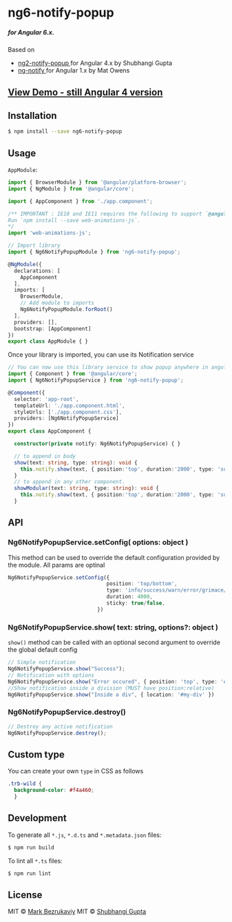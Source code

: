 # ng6-notify-popup
##### for Angular 6.x.
Based on
- [ ng2-notify-popup ](https://github.com/shubhi1407/ng2-notify-popup) for Angular 4.x by Shubhangi Gupta
- [ ng-notify ](https://matowens.github.io/ng-notify/) for Angular 1.x by Mat Owens

## [ View Demo - still Angular 4 version ](https://shubhi1407.github.io/ng2-notify-popup/)

## Installation

```bash
$ npm install --save ng6-notify-popup
```
## Usage
`AppModule`:
```typescript
import { BrowserModule } from '@angular/platform-browser';
import { NgModule } from '@angular/core';

import { AppComponent } from './app.component';

/** IMPORTANT : IE10 and IE11 requires the following to support `@angular/animation` (which is used by this module).
Run `npm install --save web-animations-js`.
*/
import 'web-animations-js';  

// Import library
import { Ng6NotifyPopupModule } from 'ng6-notify-popup';

@NgModule({
  declarations: [
    AppComponent
  ],
  imports: [
    BrowserModule,
    // Add module to imports
    Ng6NotifyPopupModule.forRoot()
  ],
  providers: [],
  bootstrap: [AppComponent]
})
export class AppModule { }
```

Once your library is imported, you can use its Notification service

```typescript
// You can now use this library service to show popup anywhere in angular app
import { Component } from '@angular/core';
import { Ng6NotifyPopupService } from 'ng6-notify-popup';

@Component({
  selector: 'app-root',
  templateUrl: './app.component.html',
  styleUrls: ['./app.component.css'],
  providers: [Ng6NotifyPopupService]
})
export class AppComponent {

  constructor(private notify: Ng6NotifyPopupService) { }

  // to append in body
  show(text: string, type: string): void {
    this.notify.show(text, { position:'top', duration:'2000', type: 'success' });
  }
  // to append in any other component.
  showModular(text: string, type: string): void {
    this.notify.show(text, { position:'top', duration:'2000', type: 'success', location: '#modular' });
  }

```
## API
### Ng6NotifyPopupService.setConfig( options: object )
This method can be used to override the default configuration provided by the module. All params are optinal
```typescript
Ng6NotifyPopupService.setConfig({
                                position: 'top/bottom',
                                type: 'info/success/warn/error/grimace/default',
                                duration: 4000,
                                sticky: true/false,
                             })
```
### Ng6NotifyPopupService.show( text: string, options?: object )
`show()` method can be called with an optional second argument to override the global default config
```typescript
// Simple notification
Ng6NotifyPopupService.show("Success");
// Notification with options
Ng6NotifyPopupService.show("Error occured", { position: 'top', type: 'error' })
//Show notification inside a division (MUST have position:relative)
Ng6NotifyPopupService.show("Inside a div", { location: '#my-div' })
```
### Ng6NotifyPopupService.destroy()
```typescript
// Destroy any active notification
Ng6NotifyPopupService.destroy();
```

## Custom type
You can create your own `type` in CSS as follows
```CSS
.trb-wild {
  background-color: #f4a460;
  }
```
## Development

To generate all `*.js`, `*.d.ts` and `*.metadata.json` files:

```bash
$ npm run build
```

To lint all `*.ts` files:

```bash
$ npm run lint
```

## License
MIT © [Mark Bezrukaviy](mailto:mark.bezrukaviy@gmail.com)
MIT © [Shubhangi Gupta](mailto:shubhangi140793@gmail.com)
